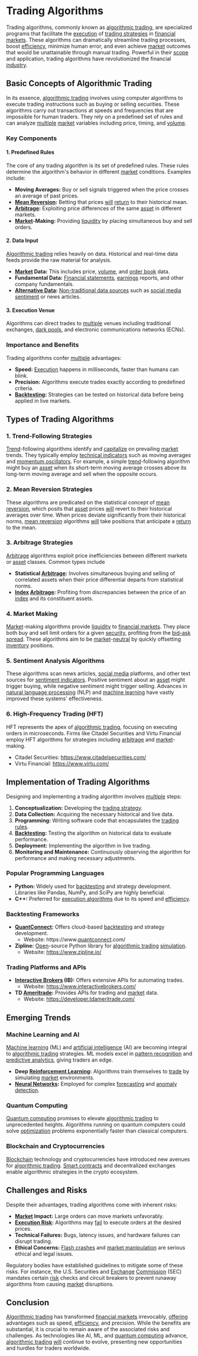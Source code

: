 # Trading Algorithms

Trading algorithms, commonly known as [algorithmic trading](../a/algorithmic_trading.md), are specialized programs that facilitate the [execution](../e/execution.md) of [trading strategies](../t/trading_strategies.md) in [financial markets](../f/financial_market.md). These algorithms can dramatically streamline trading processes, boost [efficiency](../e/efficiency.md), minimize human error, and even achieve [market](../m/market.md) outcomes that would be unattainable through manual trading. Powerful in their [scope](../s/scope.md) and application, trading algorithms have revolutionized the financial [industry](../i/industry.md).

## Basic Concepts of Algorithmic Trading

In its essence, [algorithmic trading](../a/algorithmic_trading.md) involves using computer algorithms to execute trading instructions such as buying or selling securities. These algorithms carry out transactions at speeds and frequencies that are impossible for human traders. They rely on a predefined set of rules and can analyze [multiple](../m/multiple.md) [market](../m/market.md) variables including price, timing, and [volume](../v/volume.md).

### Key Components
#### 1. **Predefined Rules**
   The core of any trading algorithm is its set of predefined rules. These rules determine the algorithm's behavior in different [market](../m/market.md) conditions. Examples include:
   - **Moving Averages:** Buy or sell signals triggered when the price crosses an average of past prices.
   - **[Mean Reversion](../m/mean_reversion.md):** Betting that prices [will](../w/will.md) [return](../r/return.md) to their historical mean.
   - **[Arbitrage](../a/arbitrage.md):** Exploiting price differences of the same [asset](../a/asset.md) in different markets.
   - **[Market](../m/market.md)-Making:** Providing [liquidity](../l/liquidity.md) by placing simultaneous buy and sell orders.

#### 2. **Data Input**
   [Algorithmic trading](../a/algorithmic_trading.md) relies heavily on data. Historical and real-time data feeds provide the raw material for analysis.
   - **[Market](../m/market.md) Data:** This includes price, [volume](../v/volume.md), and [order book](../o/order_book.md) data.
   - **Fundamental Data:** [Financial statements](../f/financial_statements.md), [earnings](../e/earnings.md) reports, and other company fundamentals.
   - **[Alternative Data](../a/alternative_data.md):** [Non-traditional data sources](../n/non-traditional_data_sources.md) such as [social media sentiment](../s/social_media_sentiment.md) or news articles.

#### 3. **Execution Venue**
   Algorithms can direct trades to [multiple](../m/multiple.md) venues including traditional exchanges, [dark pools](../d/dark_pools.md), and electronic communications networks (ECNs). 

### Importance and Benefits
Trading algorithms confer [multiple](../m/multiple.md) advantages:
- **Speed:** [Execution](../e/execution.md) happens in milliseconds, faster than humans can blink.
- **Precision:** Algorithms execute trades exactly according to predefined criteria.
- **[Backtesting](../b/backtesting.md):** Strategies can be tested on historical data before being applied in live markets.

## Types of Trading Algorithms

### **1. Trend-Following Strategies**
[Trend](../t/trend.md)-following algorithms identify and [capitalize](../c/capitalize.md) on prevailing [market](../m/market.md) trends. They typically employ [technical indicators](../t/technical_indicators.md) such as moving averages and [momentum oscillators](../m/momentum_oscillators.md). For example, a simple [trend](../t/trend.md)-following algorithm might buy an [asset](../a/asset.md) when its short-term moving average crosses above its long-term moving average and sell when the opposite occurs.

### **2. Mean Reversion Strategies**
These algorithms are predicated on the statistical concept of [mean reversion](../m/mean_reversion.md), which posits that [asset](../a/asset.md) prices [will](../w/will.md) revert to their historical averages over time. When prices deviate significantly from their historical norms, [mean reversion](../m/mean_reversion.md) algorithms [will](../w/will.md) take positions that anticipate a [return](../r/return.md) to the mean.

### **3. Arbitrage Strategies**
[Arbitrage](../a/arbitrage.md) algorithms exploit price inefficiencies between different markets or [asset](../a/asset.md) classes. Common types include 
- **Statistical [Arbitrage](../a/arbitrage.md):** Involves simultaneous buying and selling of correlated assets when their price differential departs from statistical norms.
- **[Index](../i/index_instrument.md) [Arbitrage](../a/arbitrage.md):** Profiting from discrepancies between the price of an [index](../i/index_instrument.md) and its constituent assets.

### **4. Market Making**
[Market](../m/market.md)-making algorithms provide [liquidity](../l/liquidity.md) to [financial markets](../f/financial_market.md). They place both buy and sell limit orders for a given [security](../s/security.md), profiting from the [bid-ask spread](../b/bid-ask_spread.md). These algorithms aim to be [market](../m/market.md)-[neutral](../n/neutral.md) by quickly offsetting [inventory](../i/inventory.md) positions.

### **5. Sentiment Analysis Algorithms**
These algorithms scan news articles, [social media](../s/social_media.md) platforms, and other text sources for [sentiment indicators](../s/sentiment_indicators.md). Positive sentiment about an [asset](../a/asset.md) might trigger buying, while negative sentiment might trigger selling. Advances in [natural language processing](../n/natural_language_processing_(nlp)_in_trading.md) (NLP) and [machine learning](../m/machine_learning.md) have vastly improved these systems' effectiveness.

### **6. High-Frequency Trading (HFT)**
HFT represents the apex of [algorithmic trading](../a/algorithmic_trading.md), focusing on executing orders in microseconds. Firms like Citadel Securities and Virtu Financial employ HFT algorithms for strategies including [arbitrage](../a/arbitrage.md) and [market](../m/market.md)-making.
- Citadel Securities: https://www.citadelsecurities.com/
- Virtu Financial: https://www.virtu.com/

## Implementation of Trading Algorithms

Designing and implementing a trading algorithm involves [multiple](../m/multiple.md) steps:
1. **Conceptualization:** Developing the [trading strategy](../t/trading_strategy.md).
2. **Data Collection:** Acquiring the necessary historical and live data.
3. **Programming:** Writing software code that encapsulates the [trading rules](../t/trading_rules.md).
4. **[Backtesting](../b/backtesting.md):** Testing the algorithm on historical data to evaluate performance.
5. **Deployment:** Implementing the algorithm in live trading.
6. **Monitoring and Maintenance:** Continuously observing the algorithm for performance and making necessary adjustments.

### Popular Programming Languages
- **Python:** Widely used for [backtesting](../b/backtesting.md) and strategy development. Libraries like Pandas, NumPy, and SciPy are highly beneficial.
- **C++:** Preferred for [execution algorithms](../e/execution_algorithms.md) due to its speed and [efficiency](../e/efficiency.md).

### Backtesting Frameworks
- **[QuantConnect](../q/quantconnect.md):** Offers cloud-based [backtesting](../b/backtesting.md) and strategy development.
  - Website: https://www.[quantconnect](../q/quantconnect.md).com/
- **Zipline:** [Open](../o/open.md)-source Python library for [algorithmic trading](../a/algorithmic_trading.md) [simulation](../s/simulation_in_trading.md).
  - Website: https://www.zipline.io/

### Trading Platforms and APIs
- **[Interactive Brokers](../i/interactive_brokers.md) (IB):** Offers extensive APIs for automating trades.
  - Website: https://www.interactivebrokers.com/
- **TD [Ameritrade](../a/ameritrade.md):** Provides APIs for trading and [market](../m/market.md) data.
  - Website: https://developer.tdameritrade.com/

## Emerging Trends

### **Machine Learning and AI**
[Machine learning](../m/machine_learning.md) (ML) and [artificial intelligence](../a/artificial_intelligence_in_trading.md) (AI) are becoming integral to [algorithmic trading](../a/algorithmic_trading.md) strategies. ML models excel in [pattern recognition](../p/pattern_recognition.md) and [predictive analytics](../p/predictive_analytics.md), giving traders an edge.
- **Deep [Reinforcement Learning](../r/reinforcement_learning.md):** Algorithms train themselves to [trade](../t/trade.md) by simulating [market](../m/market.md) environments.
- **[Neural Networks](../n/neural_networks_in_trading.md):** Employed for complex [forecasting](../f/forecasting.md) and [anomaly detection](../a/anomaly_detection.md).

### **Quantum Computing**
[Quantum computing](../q/quantum_computing_in_trading.md) promises to elevate [algorithmic trading](../a/algorithmic_trading.md) to unprecedented heights. Algorithms running on quantum computers could solve [optimization](../o/optimization.md) problems exponentially faster than classical computers.

### **Blockchain and Cryptocurrencies**
[Blockchain](../b/blockchain_in_trading.md) technology and cryptocurrencies have introduced new avenues for [algorithmic trading](../a/algorithmic_trading.md). [Smart contracts](../s/smart_contracts_in_trading.md) and decentralized exchanges enable algorithmic strategies in the crypto ecosystem.

## Challenges and Risks

Despite their advantages, trading algorithms come with inherent risks:
- **[Market](../m/market.md) Impact:** Large orders can move markets unfavorably.
- **[Execution Risk](../e/execution_risk.md):** Algorithms may [fail](../f/fail.md) to execute orders at the desired prices.
- **Technical Failures:** Bugs, latency issues, and hardware failures can disrupt trading.
- **Ethical Concerns:** [Flash crashes](../f/flash_crashes.md) and [market manipulation](../m/market_manipulation.md) are serious ethical and legal issues.

Regulatory bodies have established guidelines to mitigate some of these risks. For instance, the U.S. Securities and [Exchange](../e/exchange.md) [Commission](../c/commission.md) (SEC) mandates certain [risk](../r/risk.md) checks and circuit breakers to prevent runaway algorithms from causing [market](../m/market.md) disruptions.

## Conclusion

[Algorithmic trading](../a/algorithmic_trading.md) has transformed [financial markets](../f/financial_market.md) irrevocably, [offering](../o/offering.md) advantages such as speed, [efficiency](../e/efficiency.md), and precision. While the benefits are substantial, it is crucial to remain aware of the associated risks and challenges. As technologies like AI, ML, and [quantum computing](../q/quantum_computing_in_trading.md) advance, [algorithmic trading](../a/algorithmic_trading.md) [will](../w/will.md) continue to evolve, presenting new opportunities and hurdles for traders worldwide.